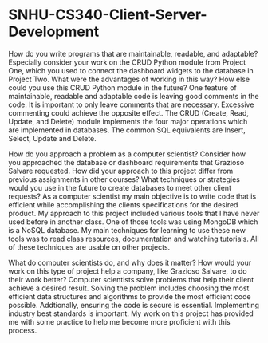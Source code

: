 # SNHU-CS340-Client-Server-Development

How do you write programs that are maintainable, readable, and adaptable? Especially consider your work on the CRUD Python module from Project One, which you used to connect the dashboard widgets to the database in Project Two. What were the advantages of working in this way? How else could you use this CRUD Python module in the future?
One feature of maintainable, readable and adaptable code is leaving good comments in the code. It is important to only leave comments that are necessary. Excessive commenting could achieve the opposite effect. The CRUD (Create, Read, Update, and Delete) module implements the four major operations which are implemented in databases. The common SQL equivalents are Insert, Select, Update and Delete. 


How do you approach a problem as a computer scientist? Consider how you approached the database or dashboard requirements that Grazioso Salvare requested. How did your approach to this project differ from previous assignments in other courses? What techniques or strategies would you use in the future to create databases to meet other client requests?
As a computer scientist my main objective is to write code that is efficient while accomplishing the clients specifications for the desired product. My approach to this project included various tools that I have never used before in another class. One of those tools was using MongoDB which is a NoSQL database. My main techniques for learning to use these new tools was to read class resources, documentation and watching tutorials. All of these techniques are usable on other projects.


What do computer scientists do, and why does it matter? How would your work on this type of project help a company, like Grazioso Salvare, to do their work better?
Computer scientists solve problems that help their client achieve a desired result. Solving the problem includes choosing the most efficient data structures and algorithms to provide the most efficient code possible. Addtionally, ensuring the code is secure is essential. Implementing industry best standards is important. My work on this project has provided me with some practice to help me become more proficient with this process.
